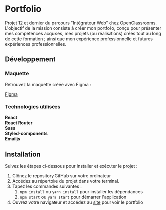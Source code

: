 # Portfolio

Projet 12 et dernier du parcours "Intégrateur Web" chez OpenClassrooms.
L'objectif de la mission consiste à créer mon portfolio, conçu pour présenter mes compétences acquises, mes projets (ou réalisations) créés tout au long de cette formation ; ainsi que mon expérience professionnelle et futures expériences professionnelles.

## Développement

### Maquette

Retrouvez la maquette créée avec Figma :

[Figma](https://www.figma.com/file/3BX4tZlm29DFlm7vz8gmxI/Portfolio?type=design&node-id=3%3A86&mode=design&t=kOlZGQMifEV2lhLg-1)

### Technologies utilisées

**React**
<br>
**React Router**
<br>
**Sass**
<br>
**Styled-components**
<br>
**Emailjs**

## Installation

Suivez les étapes ci-dessous pour installer et exécuter le projet :

1. Clônez le repository GitHub sur votre ordinateur.
2. Accédez au répertoire du projet dans votre terminal.
3. Tapez les commandes suivantes :
   1. `npm install` ou `yarn install` pour installer les dépendances
   2. `npm start` ou `yarn start` pour démarrer l'application
4. Ouvrez votre navigateur et accédez au [site](http://localhost:3000) pour voir le portfolio
